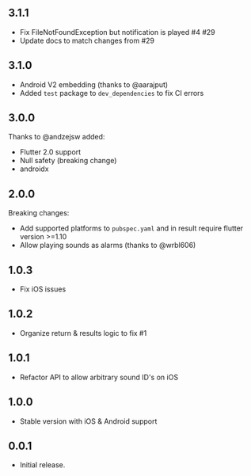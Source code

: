 ## 3.1.1

* Fix FileNotFoundException but notification is played #4 #29
* Update docs to match changes from #29

## 3.1.0

* Android V2 embedding (thanks to @aarajput)
* Added `test` package to `dev_dependencies` to fix CI errors

## 3.0.0

Thanks to @andzejsw added:
* Flutter 2.0 support
* Null safety (breaking change)
* androidx

## 2.0.0

Breaking changes:

* Add supported platforms to `pubspec.yaml` and in result require flutter version >=1.10
* Allow playing sounds as alarms (thanks to @wrbl606)

## 1.0.3

* Fix iOS issues

## 1.0.2

* Organize return & results logic to fix #1

## 1.0.1

* Refactor API to allow arbitrary sound ID's on iOS

## 1.0.0

* Stable version with iOS & Android support

## 0.0.1

* Initial release.
